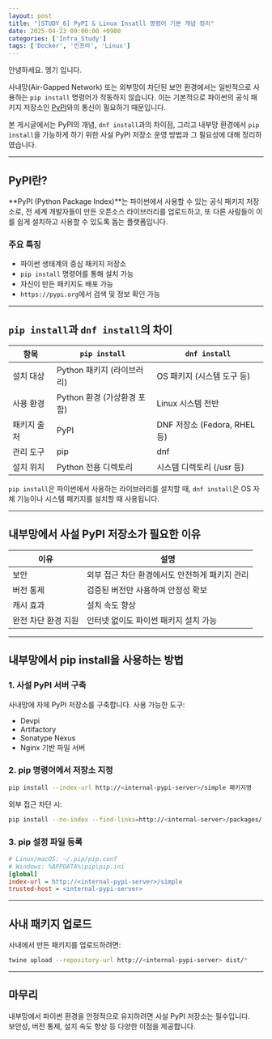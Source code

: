 ```yaml
---
layout: post
title: "[STUDY_6] PyPI & Linux Insatll 명령어 기본 개념 정리"
date: 2025-04-23 09:00:00 +0900
categories: ['Infra_Study']
tags: ['Docker', '인프라', 'Linux']
---
```


안녕하세요. 멩기 입니다.

사내망(Air-Gapped Network) 또는 외부망이 차단된 보안 환경에서는 일반적으로 사용하는 `pip install` 명령어가 작동하지 않습니다. 이는 기본적으로 파이썬의 공식 패키지 저장소인 [PyPI](https://pypi.org)와의 통신이 필요하기 때문입니다.

본 게시글에서는 PyPI의 개념, `dnf install`과의 차이점, 그리고 내부망 환경에서 `pip install`을 가능하게 하기 위한 사설 PyPI 저장소 운영 방법과 그 필요성에 대해 정리하였습니다.

---

## PyPI란?

**PyPI (Python Package Index)**는 파이썬에서 사용할 수 있는 공식 패키지 저장소로, 전 세계 개발자들이 만든 오픈소스 라이브러리를 업로드하고, 또 다른 사람들이 이를 쉽게 설치하고 사용할 수 있도록 돕는 플랫폼입니다.

### 주요 특징

- 파이썬 생태계의 중심 패키지 저장소
- `pip install` 명령어를 통해 설치 가능
- 자신이 만든 패키지도 배포 가능
- `https://pypi.org`에서 검색 및 정보 확인 가능

---

## `pip install`과 `dnf install`의 차이

| 항목 | `pip install` | `dnf install` |
|------|----------------|----------------|
| 설치 대상 | Python 패키지 (라이브러리) | OS 패키지 (시스템 도구 등) |
| 사용 환경 | Python 환경 (가상환경 포함) | Linux 시스템 전반 |
| 패키지 출처 | PyPI | DNF 저장소 (Fedora, RHEL 등) |
| 관리 도구 | pip | dnf |
| 설치 위치 | Python 전용 디렉토리 | 시스템 디렉토리 (/usr 등) |

`pip install`은 파이썬에서 사용하는 라이브러리를 설치할 때, `dnf install`은 OS 자체 기능이나 시스템 패키지를 설치할 때 사용됩니다.

---

## 내부망에서 사설 PyPI 저장소가 필요한 이유

| 이유 | 설명 |
|------|------|
| 보안 | 외부 접근 차단 환경에서도 안전하게 패키지 관리 |
| 버전 통제 | 검증된 버전만 사용하여 안정성 확보 |
| 캐시 효과 | 설치 속도 향상 |
| 완전 차단 환경 지원 | 인터넷 없이도 파이썬 패키지 설치 가능 |

---

## 내부망에서 pip install을 사용하는 방법

### 1. 사설 PyPI 서버 구축

사내망에 자체 PyPI 저장소를 구축합니다. 사용 가능한 도구:

- Devpi
- Artifactory
- Sonatype Nexus
- Nginx 기반 파일 서버

### 2. pip 명령어에서 저장소 지정

```bash
pip install --index-url http://<internal-pypi-server>/simple 패키지명
```

외부 접근 차단 시:

```bash
pip install --no-index --find-links=http://<internal-server>/packages/ 패키지명
```

### 3. pip 설정 파일 등록

```ini
# Linux/macOS: ~/.pip/pip.conf
# Windows: %APPDATA%\pip\pip.ini
[global]
index-url = http://<internal-pypi-server>/simple
trusted-host = <internal-pypi-server>
```

---

## 사내 패키지 업로드

사내에서 만든 패키지를 업로드하려면:

```bash
twine upload --repository-url http://<internal-pypi-server> dist/*
```

---

## 마무리

내부망에서 파이썬 환경을 안정적으로 유지하려면 사설 PyPI 저장소는 필수입니다.  
보안성, 버전 통제, 설치 속도 향상 등 다양한 이점을 제공합니다.
